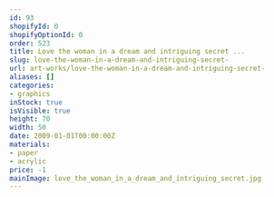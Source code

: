```yaml
---
id: 93
shopifyId: 0
shopifyOptionId: 0
order: 523
title: Love the woman in a dream and intriguing secret ...
slug: love-the-woman-in-a-dream-and-intriguing-secret-
url: art-works/love-the-woman-in-a-dream-and-intriguing-secret-
aliases: []
categories:
- graphics
inStock: true
isVisible: true
height: 70
width: 50
date: 2009-01-01T00:00:00Z
materials:
- paper
- acrylic
price: -1
mainImage: love_the_woman_in_a_dream_and_intriguing_secret.jpg
---
```

